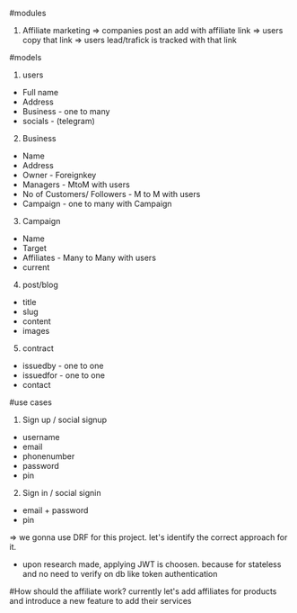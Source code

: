 #modules
1. Affiliate marketing
=> companies post an add with affiliate link
=> users copy that link
=> users lead/trafick is tracked with that link

#models
1. users
- Full name
- Address
- Business - one to many
- socials - (telegram)

2. Business
- Name
- Address 
- Owner - Foreignkey
- Managers - MtoM with users
- No of Customers/ Followers - M to M with users
- Campaign - one to many with Campaign

3. Campaign
- Name
- Target
- Affiliates - Many to Many with users
- current 

4. post/blog
- title
- slug
- content
- images

5. contract
- issuedby - one to one
- issuedfor - one to one
- contact

#use cases
1. Sign up / social signup
- username
- email
- phonenumber
- password 
- pin

2. Sign in / social signin
- email + password
- pin

=> we gonna use DRF for this project. let's identify the correct approach for it.
- upon research made, applying JWT is choosen. because for stateless and no need to verify on db like token authentication


#How should the affiliate work?
currently let's add affiliates for products and introduce a new feature to add their services